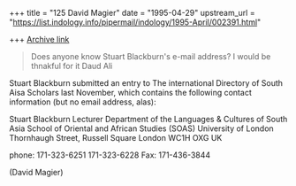 +++
title = "125 David Magier"
date = "1995-04-29"
upstream_url = "https://list.indology.info/pipermail/indology/1995-April/002391.html"

+++
[Archive link](https://list.indology.info/pipermail/indology/1995-April/002391.html)

> 
> Does anyone know Stuart Blackburn's e-mail address?  I would be thnakful 
> for it
> Daud Ali
>  
> 

Stuart Blackburn submitted an entry to The international Directory of
South Aisa Scholars last November, which contains the following contact
information (but no email address, alas):

Stuart Blackburn
Lecturer
Department of the Languages & Cultures of South Asia
School of Oriental and African Studies (SOAS)
University of London
Thornhaugh Street, Russell Square
London  WC1H OXG   UK

phone:  171-323-6251
        171-323-6228
Fax:    171-436-3844




(David Magier)





